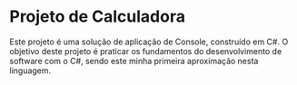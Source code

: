 # Projeto de Calculadora

Este projeto é uma solução de aplicação de Console, construído em C#. O objetivo deste projeto é praticar os fundamentos do desenvolvimento de software com o C#, sendo este minha primeira aproximação nesta linguagem.


